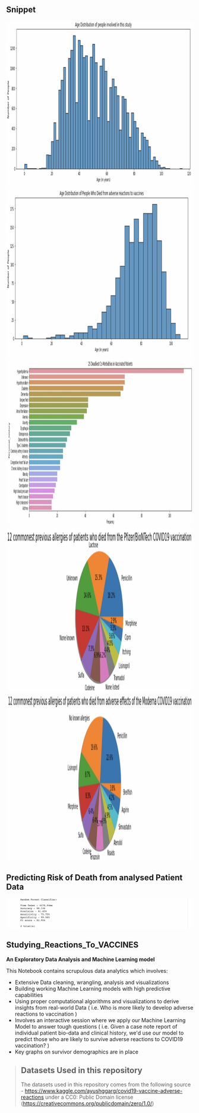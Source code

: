 ## Snippet
[<img height="450" src="https://github.com/invest41/Studying_Reactions_to_Vaccines/blob/main/IMG_9332.jpeg" />](https://github.com/invest41/Studying_Reactions_to_Vaccines/blob/main/IMG_9332.jpeg)
[<img height="450" src="https://github.com/invest41/Studying_Reactions_to_Vaccines/blob/main/IMG_9333.jpeg" />](https://github.com/invest41/Studying_Reactions_to_Vaccines/blob/main/IMG_9333.jpeg)
[<img height="450" src="https://github.com/invest41/Studying_Reactions_to_Vaccines/blob/main/IMG_9359.jpeg" />](https://github.com/invest41/Studying_Reactions_to_Vaccines/blob/main/IMG_9359.jpeg)
[<img height="450" src="https://github.com/invest41/Studying_Reactions_to_Vaccines/blob/main/IMG_9362.jpeg" />](https://github.com/invest41/Studying_Reactions_to_Vaccines/blob/main/IMG_9362.jpeg)
[<img height="450" src="https://github.com/invest41/Studying_Reactions_to_Vaccines/blob/main/IMG_9361.jpeg" />](https://github.com/invest41/Studying_Reactions_to_Vaccines/blob/main/IMG_9361.jpeg)

<!-- Legacy
![Distribution 2](https://github.com/invest41/Studying_Reactions_to_Vaccines/blob/main/IMG_9333.jpeg)
<br/>
![Distribution 3](https://github.com/invest41/Studying_Reactions_to_Vaccines/blob/main/IMG_9359.jpeg)
<br/><br/>
![Distribution 4](https://github.com/invest41/Studying_Reactions_to_Vaccines/blob/main/IMG_9362.jpeg)
<br/> <br/>
![Distribution 5](https://github.com/invest41/Studying_Reactions_to_Vaccines/blob/main/IMG_9361.jpeg)
-->



## Predicting Risk of Death from analysed Patient Data
![Model](https://github.com/invest41/Studying_Reactions_to_Vaccines/blob/main/IMG_9334.jpeg)

## Studying_Reactions_To_VACCINES
**An Exploratory Data Analysis and Machine Learning model**

This Notebook contains scrupulous data analytics which involves:
- Extensive Data cleaning, wrangling, analysis and visualizations
- Building working Machine Learning models with high predictive capabilities
- Using proper computational algorithms and visualizations to derive insights from real-world Data ( i.e. Who is more likely to develop adverse reactions to vaccination )
- Involves an interactive session where we apply our Machine Learning Model to answer tough questions ( i.e. Given a case note report of individual patient bio-data and clinical history, we'd use our model to predict those who are likely to survive adverse reactions to COVID19 vaccination? )
- Key graphs on survivor demographics are in place


> ## Datasets Used in this repository
> The datasets used in this repository comes from the following source - https://www.kaggle.com/ayushggarg/covid19-vaccine-adverse-reactions under a CC0: Public Domain license (https://creativecommons.org/publicdomain/zero/1.0/)
